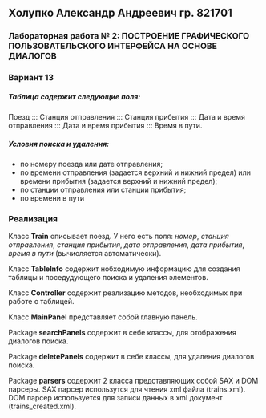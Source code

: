 ## Холупко Александр Андреевич гр. 821701  

### Лабораторная работа № 2: ПОСТРОЕНИЕ ГРАФИЧЕСКОГО ПОЛЬЗОВАТЕЛЬСКОГО ИНТЕРФЕЙСА НА ОСНОВЕ ДИАЛОГОВ

### Вариант 13

##### Таблица содержит следующие поля:

Поезд ::: Станция отправления ::: Станция прибытия ::: Дата и время отправления ::: Дата и время прибытия ::: Время в пути.

##### Условия поиска и удаления:
- по номеру поезда или дате отправления;
- по времени отправления (задается верхний и нижний предел) или
времени прибытия (задается верхний и нижний предел);
- по станции отправления или станции прибытия;
- по времени в пути

### Реализация

Класс **Train** описывает поезд. У него есть поля: *номер*, *станция отправления*, *станция прибытия*, *дата отправления*, *дата прибытия*, *время в пути* (вычисляется автоматически).

Класс **TableInfo** содержит нобходимую информацию для создания таблицы и поседудующего поиска и удаления элементов.

Класс **Controller** содержит реализацию методов, необходимых при работе с таблицей.

Класс **MainPanel** представляет собой главную панель.

Package **searchPanels** содержит в себе классы, для отображения диалогов поиска.

Package **deletePanels** содержит в себе классы, для удаления диалогов поиска.

Package **parsers** содержит 2 класса представляющих собой SAX и DOM парсеры. SAX парсер использутся для чтения xml файла (trains.xml). DOM парсер используется для записи данных в xml документ (trains_created.xml).

